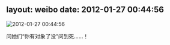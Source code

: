 layout: weibo
date: 2012-01-27 00:44:56
---
<meta name="referrer" content="no-referrer" />

<img src="/images/renren.ico" style="float: left;"/>2012-01-27 00:44:56

问她们“你有对象了没”问到死……！

